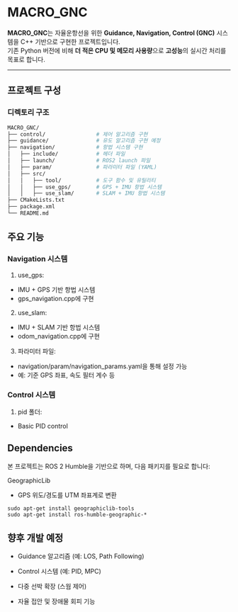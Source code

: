 # MACRO_GNC

**MACRO_GNC**는 자율운항선을 위한 **Guidance, Navigation, Control (GNC)** 시스템을 C++ 기반으로 구현한 프로젝트입니다.  
기존 Python 버전에 비해 **더 적은 CPU 및 메모리 사용량**으로 **고성능**의 실시간 처리를 목표로 합니다.

---

## 프로젝트 구성

### 디렉토리 구조

```bash
MACRO_GNC/
├── control/                # 제어 알고리즘 구현
├── guidance/               # 유도 알고리즘 구현 예정
├── navigation/             # 항법 시스템 구현
│   ├── include/            # 헤더 파일
│   ├── launch/             # ROS2 launch 파일
│   ├── param/              # 파라미터 파일 (YAML)
│   ├── src/
│   │   ├── tool/           # 도구 함수 및 유틸리티
│   │   ├── use_gps/        # GPS + IMU 항법 시스템
│   │   ├── use_slam/       # SLAM + IMU 항법 시스템
├── CMakeLists.txt
├── package.xml
└── README.md
```

## 주요 기능

### Navigation 시스템
1. use_gps:
- IMU + GPS 기반 항법 시스템
- gps_navigation.cpp에 구현

2. use_slam:
- IMU + SLAM 기반 항법 시스템
- odom_navigation.cpp에 구현

3. 파라미터 파일:
- navigation/param/navigation_params.yaml을 통해 설정 가능
- 예: 기준 GPS 좌표, 속도 필터 계수 등

### Control 시스템

1. pid 폴더:
- Basic PID control


## Dependencies
본 프로젝트는 ROS 2 Humble을 기반으로 하며, 다음 패키지를 필요로 합니다:

GeographicLib
- GPS 위도/경도를 UTM 좌표계로 변환

```
sudo apt-get install geographiclib-tools
sudo apt-get install ros-humble-geographic-*
```

## 향후 개발 예정
 - Guidance 알고리즘 (예: LOS, Path Following)

 - Control 시스템 (예: PID, MPC)

 - 다중 선박 확장 (스웜 제어)

 - 자율 접안 및 장애물 회피 기능


